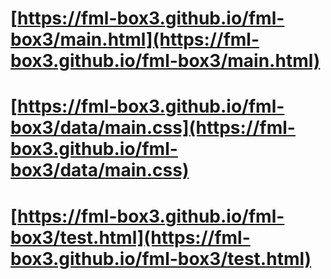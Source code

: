 # [https://fml-box3.github.io/fml-box3/main.html](https://fml-box3.github.io/fml-box3/main.html)
# [https://fml-box3.github.io/fml-box3/data/main.css](https://fml-box3.github.io/fml-box3/data/main.css)
# [https://fml-box3.github.io/fml-box3/test.html](https://fml-box3.github.io/fml-box3/test.html)
